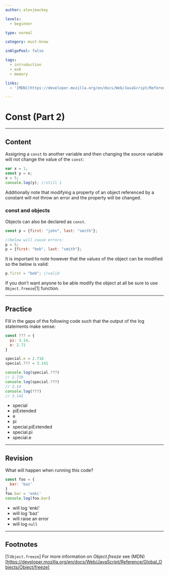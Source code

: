 ```yaml
---
author: alexjmackey

levels:
  - beginner

type: normal

category: must-know

inAlgoPool: false

tags:
  - introduction
  - es6
  - memory

links:
  - '[MDN](https://developer.mozilla.org/en/docs/Web/JavaScript/Reference/Statements/const){website}'

---
```

# Const (Part 2)

---
## Content

Assigning a `const` to another variable and then changing the source variable will not change the value of the `const`:

```javascript
var x = 1;
const y = x;
x = 5;
console.log(y); //still 1
```

Additionally note that modifying a property of an object referenced by a constant will _not_ throw an error and the property will be changed.

### const and objects

Objects can also be declared as `const`.

```javascript
const p = {first: "john", last: "smith"};

//below will cause errors:
p = 5;
p = {first: "bob", last: "smith"};
```

It is important to note however that the values of the object can be modified so the below is valid:

```javascript
p.first = "bob"; //valid
```

If you don’t want anyone to be able modify the object at all be sure to use `Object.freeze`[1] function.

---
## Practice

Fill in the gaps of the following code such that the output of the log statements make sense:

```javascript
const ??? = {
  pi: 3.14,
  e: 2.71
}

special.e = 2.718
special.??? = 3.141

console.log(special.???)
// 2.718
console.log(special.???)
// 3.14
console.log(???)
// 3.141
```

* special
* piExtended
* e
* pi
* special.piExtended
* special.pi
* special.e

---
## Revision

What will happen when running this code?

```javascript
const foo = {
  bar: 'baz'
}
foo.bar = 'enki'
console.log(foo.bar)
```

* will log 'enki'
* will log 'baz'
* will raise an error
* will log `null`

---
## Footnotes
[1:`Object.freeze`]
For more information on *Object.freeze* see (MDN)
[https://developer.mozilla.org/en/docs/Web/JavaScript/Reference/Global_Objects/Object/freeze]
